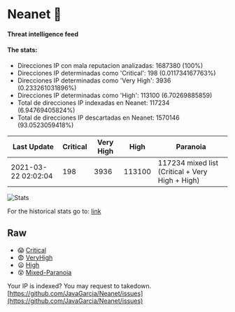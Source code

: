 # Neanet :hocho:
#### Threat intelligence feed
#### The stats:

- Direcciones IP con mala reputacion analizadas: 1687380 (100%)
- Direcciones IP determinadas como 'Critical':  198 (0.011734167763%)
- Direcciones IP determinadas como 'Very High':  3936 (0.233261031896%)
- Direcciones IP determinadas como 'High':  113100 (6.70269885859)
- Total de direcciones IP indexadas en Neanet:  117234 (6.94769405824%)
- Total de direcciones IP descartadas en Neanet:  1570146 (93.0523059418%)

| Last Update | Critical | Very High | High | Paranoia |
| --- | --- | --- | --- | --- |
| 2021-03-22 02:02:04 | 198 | 3936 | 113100 | 117234 mixed list (Critical + Very High + High)|

![Stats](https://docs.google.com/spreadsheets/d/e/2PACX-1vSnaNMIXVabIpDJjufMlzH7poXnshF3mgd8Is1g9ytUEzVsP5my4Trn8f-xkoLLQ38xpL3HtmUexLo6/pubchart?oid=501124687&format=image)

For the historical stats go to: [link](/stats.csv)
## Raw
- :scream: [Critical](https://raw.githubusercontent.com/JavaGarcia/Neanet/master/blacklists/neanet_critical.txt)
- :fearful: [VeryHigh](https://raw.githubusercontent.com/JavaGarcia/Neanet/master/blacklists/neanet_veryHigh.txtt)
- :frowning: [High](https://raw.githubusercontent.com/JavaGarcia/Neanet/master/blacklists/neanet_high.txt)
- :dizzy_face: [Mixed-Paranoia](https://raw.githubusercontent.com/JavaGarcia/Neanet/master/blacklists/neanet_all.txt)


Your IP is indexed? You may request to takedown. [https://github.com/JavaGarcia/Neanet/issues](https://github.com/JavaGarcia/Neanet/issues)














































































































































































































































































































































































































































































































































































































































































































































































































































































































































































































































































































































































































































































































































































































































































































































































































































































































































































































































































































































































































































































































































































































































































































































































































































































































































































































































































































































































































































































































































































































































































































































































































































































































































































































































































































































































































































































































































































































































































































































































































































































































































































































































































































































































































































































































































































































































































































































































































































































































































































































































































































































































































































